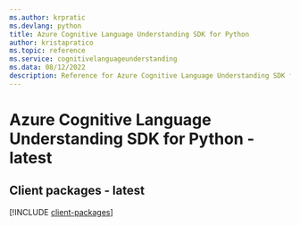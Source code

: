 ```yaml
---
ms.author: krpratic
ms.devlang: python
title: Azure Cognitive Language Understanding SDK for Python
author: kristapratico
ms.topic: reference
ms.service: cognitivelanguageunderstanding
ms.data: 08/12/2022
description: Reference for Azure Cognitive Language Understanding SDK for Python
---
```

# Azure Cognitive Language Understanding SDK for Python - latest

## Client packages - latest
[!INCLUDE [client-packages](cognitive-language-understanding-client-index.md)]